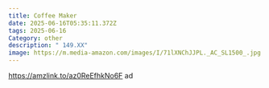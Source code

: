 ```yaml
---
title: Coffee Maker
date: 2025-06-16T05:35:11.372Z
tags: 2025-06-16
Category: other
description: " 149.XX"
image: https://m.media-amazon.com/images/I/71lXNChJJPL._AC_SL1500_.jpg
---
```

https://amzlink.to/az0ReEfhkNo6F   ad
